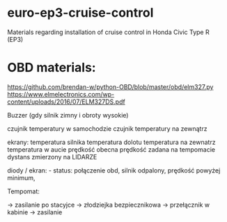 # euro-ep3-cruise-control
Materials regarding installation of cruise control in Honda Civic Type R (EP3)

# OBD materials:
https://github.com/brendan-w/python-OBD/blob/master/obd/elm327.py
https://www.elmelectronics.com/wp-content/uploads/2016/07/ELM327DS.pdf


Buzzer (gdy silnik zimny i obroty wysokie)

czujnik temperatury w samochodzie
czujnik temperatury na zewnątrz

ekrany:
temperatura silnika
temperatura dolotu
temperatura na zewnatrz
temperatura w aucie
prędkość obecna
prędkość zadana na tempomacie
dystans zmierzony na LIDARZE


diody / ekran:
	- status: połączenie obd, silnik odpalony, prędkość powyżej minimum, 

Tempomat:

-> zasilanie po stacyjce
	-> złodziejka bezpiecznikowa
		 -> przełącznik w kabinie 
			-> zasilanie 
			
	